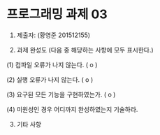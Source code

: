 ﻿# 프로그래밍 과제 03

1. 제출자:   (황영준 201512155)

2. 과제 완성도 (다음 중 해당하는 사항에 모두 표시한다.)

(1) 컴파일 오류가 나지 않는다. ( o  )

(2) 실행 오류가 나지 않는다. ( o  )

(3) 요구된 모든 기능을 구현하였는가. (  o  )

(4) 미원성인 경우 어디까지 완성하였는지 기술하라.



3. 기타 사항 